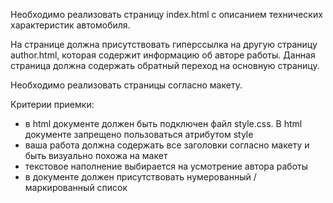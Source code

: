 Необходимо реализовать страницу index.html с описанием технических характеристик автомобиля.

На странице должна присутствовать гиперссылка на другую страницу author.html, которая содержит информацию об авторе работы.
Данная страница должна содержать обратный переход на основную страницу.

Необходимо реализовать страницы согласно макету.

Критерии приемки:

* в html документе должен быть подключен файл style.css. В html документе запрещено пользоваться атрибутом style
* ваша работа должна содержать все заголовки согласно макету и быть визуально похожа на макет
* текстовое наполнение выбирается на усмотрение автора работы
* в документе должен присутствовать нумерованный / маркированный список
